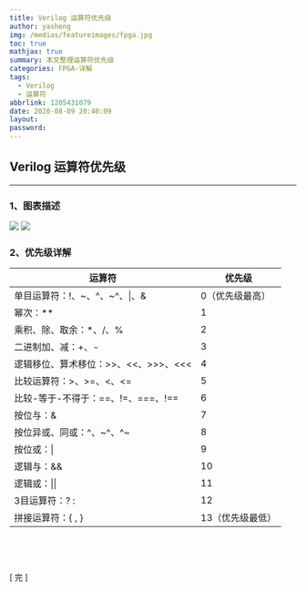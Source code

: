 ```yaml
---
title: Verilog 运算符优先级
author: yasheng
img: /medias/featureimages/fpga.jpg
toc: true
mathjax: true
summary: 本文整理运算符优先级
categories: FPGA-详解
tags:
  - Verilog
  - 运算符
abbrlink: 1205431079
date: 2020-08-09 20:40:09
layout:
password:
---
```


## Verilog 运算符优先级

---

### 1、图表描述

<img src="/images/post_images/fpga_16_operator/fpga_16_operator_01.png">

<img src="/images/post_images/fpga_16_operator/fpga_16_operator_02.png">

### 2、优先级详解

| 运算符                               | 优先级           |
| ------------------------------------ | ---------------- |
| 单目运算符：!、\~、^、\~^、\|、&     | 0（优先级最高）  |
| 幂次：**                             | 1                |
| 乘积、除、取余：*、/、%              | 2                |
| 二进制加、减：+、-                   | 3                |
| 逻辑移位、算术移位：>>、<<、>>>、<<< | 4                |
| 比较运算符：>、>=、<、<=             | 5                |
| 比较-等于-不得于：==、!=、===、!==   | 6                |
| 按位与：&                            | 7                |
| 按位异或、同或：^、\~^、^\~          | 8                |
| 按位或：\|                           | 9                |
| 逻辑与：&&                           | 10               |
| 逻辑或：\|\|                         | 11               |
| 3目运算符：?  :                      | 12               |
| 拼接运算符：{ , }                    | 13（优先级最低） |

​                          

​                        

[  完  ]